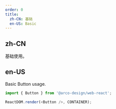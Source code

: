 ```yaml
---
order: 0
title:
  zh-CN: 基础
  en-US: Basic
---
```


## zh-CN

基础使用。

## en-US

Basic Button usage.

```js
import { Button } from '@arco-design/web-react';

ReactDOM.render(<Button />, CONTAINER);
```
